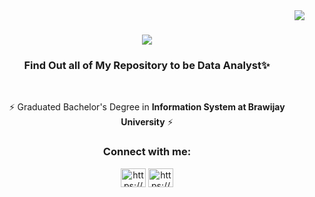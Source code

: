 <img align="right" src="https://visitor-badge.laobi.icu/badge?page_id=rhezapahlevie15.rhezapahlevie15" />

<h1 align="center">
    <img src="https://readme-typing-svg.herokuapp.com/?font=Righteous&size=35&center=true&vCenter=true&width=500&height=70&duration=4000&lines=Hi+There!+👋;+I'm+Rheza+Pahlevie!;" />
</h1>

<h3 align="center">Find Out all of My Repository to be Data Analyst✨</h3>

<br/>
<div align="center">
 
 ⚡ Graduated Bachelor's Degree in **Information System at Brawijay University** ⚡

 </div>

<h3 align="center">Connect with me:</h3>
<div align="center"> 
  <a href="https://www.linkedin.com/in/rheza-pahlevie/">
    <img align="center" src="https://raw.githubusercontent.com/rahuldkjain/github-profile-readme-generator/master/src/images/icons/Social/linked-in-alt.svg" alt="https://www.linkedin.com/in/rheza-pahlevie/" height="30" width="40" /></a>
  </a>
  <a href="https://www.instagram.com/rhezapahlevie_/" target="_blank">
   <img align="center" src="https://raw.githubusercontent.com/rahuldkjain/github-profile-readme-generator/master/src/images/icons/Social/instagram.svg" alt="https://www.instagram.com/rhezapahlevie_/" height="30" width="40" />
  </a>
</div>

<!---
rhezapahlevie15/rhezapahlevie15 is a ✨ special ✨ repository because its `README.md` (this file) appears on your GitHub profile.
You can click the Preview link to take a look at your changes.
--->
